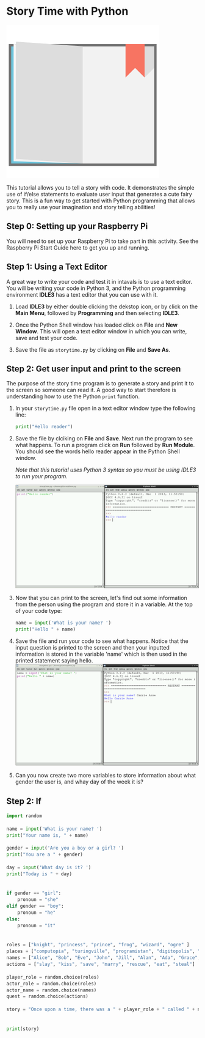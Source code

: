 # Story Time with Python

![](book-open.png)

This tutorial allows you to tell a story with code. It demonstrates the simple use of if/else statements to evaluate user input that generates a cute fairy story. This is a fun way to get started with Python programming that allows you to really use your imagination and story telling abilities!

## Step 0: Setting up your Raspberry Pi

You will need to set up your Raspberry Pi to take part in this activity. See the Raspberry Pi Start Guide here to get you up and running.

## Step 1: Using a Text Editor

A great way to write your code and test it in intavals is to use a text editor. You will be writing your code in Python 3, and the Python programming environment **IDLE3** has a text editor that you can use with it. 

1. Load **IDLE3** by either double clicking the dekstop icon, or by click on the **Main Menu**, followed by **Programming** and then selecting **IDLE3**.

2. Once the Python Shell window has loaded click on **File** and **New Window**. This will open a text editor window in which you can write, save and test your code.

3. Save the file as `storytime.py` by clicking on **File** and **Save As**.

## Step 2: Get user input and print to the screen

The purpose of the story time program is to generate a story and print it to the screen so someone can read it. A good way to start therefore is understanding how to use the Python `print` function.

1. In your `storytime.py` file open in a text editor window type the following line:
	
	```python
	print("Hello reader")
	```
	
2. Save the file by clciking on **File** and **Save**. Next run the program to see what happens. To run a program click on **Run** followed by **Run Module**. You should see the words hello reader appear in the Python Shell window. 

	*Note that this tutorial uses Python 3 syntax so you must be using IDLE3 to run your program.*

	![](story1.png)

3. Now that you can print to the screen, let's find out some information from the person using the program and store it in a variable. At the top of your code type:

	```python
	name = input('What is your name? ')
	print("Hello " + name)
	```

4. Save the file and run your code to see what happens. Notice that the input question is printed to the screen and then your inputted information is stored in the variable 'name' which is then used in the printed statement saying hello.	 
	![](story2.png)
	
5. Can you now create two more variables to store information about what gender the user is, and whay day of the week it is?

## Step 2: If 	

```python
import random

name = input('What is your name? ')
print("Your name is, " + name)

gender = input('Are you a boy or a girl? ')
print("You are a " + gender)

day = input('What day is it? ')
print("Today is " + day)


if gender == "girl":
    pronoun = "she"
elif gender == "boy":
    pronoun = "he"
else:
    pronoun = "it"


roles = ["knight", "princess", "prince", "frog", "wizard", "ogre" ]
places = ["computopia", "turingville", "programistan", "digitopolis", "bool city"]
names = ["Alice", "Bob", "Eve", "John", "Jill", "Alan", "Ada", "Grace", "Linus"]
actions = ["slay", "kiss", "save", "marry", "rescue", "eat", "steal"]

player_role = random.choice(roles)
actor_role = random.choice(roles)
actor_name = random.choice(names)
quest = random.choice(actions)

story = "Once upon a time, there was a " + player_role + " called " + name + ". " + pronoun + " and some friends found themselves in the magic land of " + random.choice(places) + ". This land was ruled by " + actor_name + " the " + actor_role + ". All of a sudden a mysterious voice spoke to them from high in the sky and said you must " + quest + " " + actor_name + " the " + actor_role + " to lift the curse of not being able to use technology...."


print(story)
```
